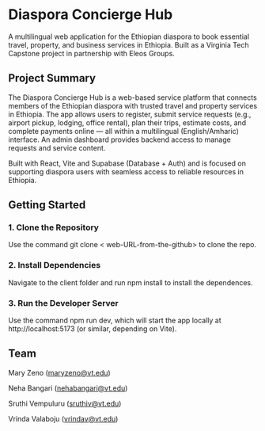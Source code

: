 # Diaspora Concierge Hub 

A multilingual web application for the Ethiopian diaspora to book essential travel, property, and business services in Ethiopia. Built as a Virginia Tech Capstone project in partnership with Eleos Groups.

##  Project Summary

The Diaspora Concierge Hub is a web-based service platform that connects members of the Ethiopian diaspora with trusted travel and property services in Ethiopia. The app allows users to register, submit service requests (e.g., airport pickup, lodging, office rental), plan their trips, estimate costs, and complete payments online — all within a multilingual (English/Amharic) interface. An admin dashboard provides backend access to manage requests and service content.

Built with React, Vite and Supabase (Database + Auth) and is focused on supporting diaspora users with seamless access to reliable resources in Ethiopia.

## Getting Started

### 1. Clone the Repository

Use the command git clone < web-URL-from-the-github> to clone the repo. 

### 2. Install Dependencies

Navigate to the client folder and run npm install to install the dependences. 

### 3. Run the Developer Server

Use the command npm run dev, which will start the app locally at http://localhost:5173 (or similar, depending on Vite).

## Team 

Mary Zeno (maryzeno@vt.edu)

Neha Bangari (nehabangari@vt.edu)

Sruthi Vempuluru (sruthiv@vt.edu)

Vrinda Valaboju (vrindav@vt.edu)
